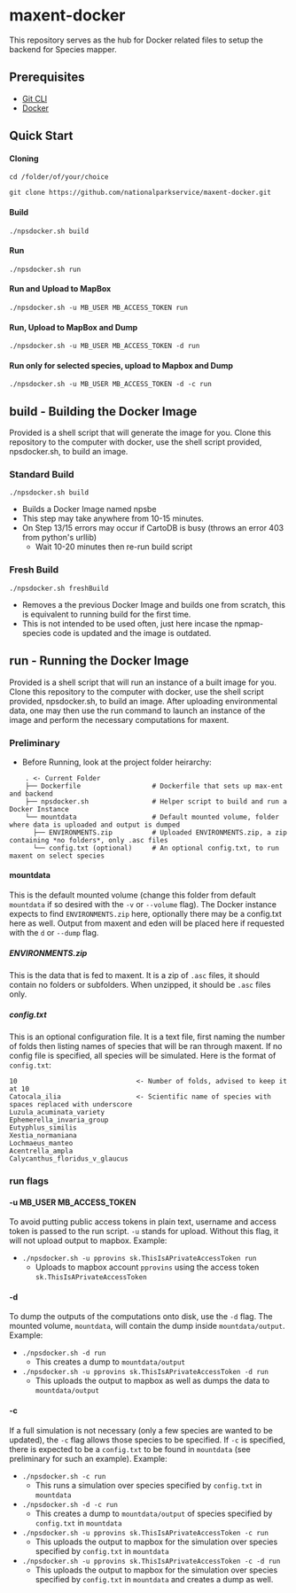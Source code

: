 # maxent-docker

This repository serves as the hub for Docker related files to setup the backend for Species mapper.

## Prerequisites 
* [Git CLI](https://git-scm.com/book/en/v2/Getting-Started-Installing-Git)
* [Docker](https://github.com/wsargent/docker-cheat-sheet/blob/master/README.md)

## Quick Start
#### Cloning
`cd /folder/of/your/choice`

`git clone https://github.com/nationalparkservice/maxent-docker.git`

#### Build
`./npsdocker.sh build`

#### Run
`./npsdocker.sh run`

#### Run and Upload to MapBox
`./npsdocker.sh -u MB_USER MB_ACCESS_TOKEN run`

#### Run, Upload to MapBox and Dump
`./npsdocker.sh -u MB_USER MB_ACCESS_TOKEN -d run`

#### Run only for selected species, upload to Mapbox and Dump
`./npsdocker.sh -u MB_USER MB_ACCESS_TOKEN -d -c run`

## build - Building the Docker Image
Provided is a shell script that will generate the image for you. Clone this repository to the computer with docker, use the shell script provided, npsdocker.sh, to build an image.

### Standard Build
`./npsdocker.sh build`
* Builds a Docker Image named npsbe
* This step may take anywhere from 10-15 minutes.
* On Step 13/15 errors may occur if CartoDB is busy (throws an error 403 from python's urllib)
  * Wait 10-20 minutes then re-run build script

### Fresh Build
`./npsdocker.sh freshBuild`
* Removes a the previous Docker Image and builds one from scratch, this is equivalent to running build for the first time.
* This is not intended to be used often, just here incase the npmap-species code is updated and the image is outdated.

## run - Running the Docker Image
Provided is a shell script that will run an instance of a built image for you. Clone this repository to the computer with docker, use the shell script provided, npsdocker.sh, to build an image. After uploading environmental data, one may then use the run command to launch an instance of the image and perform the necessary computations for maxent.

### Preliminary
* Before Running, look at the project folder heirarchy:
```
    . <- Current Folder
    ├── Dockerfile                  # Dockerfile that sets up max-ent and backend
    ├── npsdocker.sh                # Helper script to build and run a Docker Instance
    └── mountdata                   # Default mounted volume, folder where data is uploaded and output is dumped
      ├── ENVIRONMENTS.zip          # Uploaded ENVIRONMENTS.zip, a zip containing *no folders*, only .asc files
      └── config.txt (optional)     # An optional config.txt, to run maxent on select species
```

#### mountdata
This is the default mounted volume (change this folder from default `mountdata` if so desired with the `-v` or `--volume` flag). The Docker instance expects to find `ENVIRONMENTS.zip` here, optionally there may be a config.txt here as well. Output from maxent and eden will be placed here if requested with the `d` or `--dump` flag.

##### ENVIRONMENTS.zip
This is the data that is fed to maxent. It is a zip of `.asc` files, it should contain no folders or subfolders. When unzipped, it should be `.asc` files only.

##### config.txt
This is an optional configuration file. It is a text file, first naming the number of folds then listing names of species that will be ran through maxent. If no config file is specified, all species will be simulated.
Here is the format of `config.txt`:
```
10                              <- Number of folds, advised to keep it at 10
Catocala_ilia                   <- Scientific name of species with spaces replaced with underscore
Luzula_acuminata_variety
Ephemerella_invaria_group
Eutyphlus_similis
Xestia_normaniana
Lochmaeus_manteo
Acentrella_ampla
Calycanthus_floridus_v_glaucus
```

### run flags
#### -u MB_USER MB_ACCESS_TOKEN
To avoid putting public access tokens in plain text, username and access token is passed to the run script. `-u` stands for upload. Without this flag, it will not upload output to mapbox.
Example:

* `./npsdocker.sh -u pprovins sk.ThisIsAPrivateAccessToken run`
  * Uploads to mapbox account `pprovins` using the access token `sk.ThisIsAPrivateAccessToken`

#### -d
To dump the outputs of the computations onto disk, use the `-d` flag. The mounted volume, `mountdata`, will contain the dump inside `mountdata/output`.
Example:

* `./npsdocker.sh -d run`
  * This creates a dump to `mountdata/output`
* `./npsdocker.sh -u pprovins sk.ThisIsAPrivateAccessToken -d run`
  * This uploads the output to mapbox as well as dumps the data to `mountdata/output`

#### -c
If a full simulation is not necessary (only a few species are wanted to be updated), the `-c` flag allows those species to be specified. If `-c` is specified, there is expected to be a `config.txt` to be found in `mountdata` (see preliminary for such an example). Example:

* `./npsdocker.sh -c run`
  * This runs a simulation over species specified by `config.txt` in `mountdata`
* `./npsdocker.sh -d -c run`
  * This creates a dump to `mountdata/output` of species specified by `config.txt` in `mountdata`
* `./npsdocker.sh -u pprovins sk.ThisIsAPrivateAccessToken -c run`
  * This uploads the output to mapbox for the simulation over species specified by `config.txt` in `mountdata`
* `./npsdocker.sh -u pprovins sk.ThisIsAPrivateAccessToken -c -d run`
  * This uploads the output to mapbox for the simulation over species specified by `config.txt` in `mountdata` and creates a dump as well.
